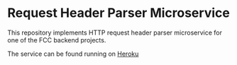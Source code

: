 # Request Header Parser Microservice

This repository implements HTTP request header parser microservice for one of the FCC backend projects.

The service can be found running on [Heroku](https://???-ellacodecamp.herokuapp.com)